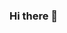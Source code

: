 ### Hi there 👋

<!--
**Peter1050/Peter1050** is a ✨ _special_ ✨ repository because its `README.md` (this file) appears on your GitHub profile.

Here are some ideas to get you started:

- 🔭 I’m currently working on big data project.
- 🌱 I’m currently learning About artificial intelligence and its applications in real-world scenarios, as part of my course curriculum at Coventry University 
- 👯 I’m looking to collaborate on software development projects.
- 🤔 I’m looking for help with advance algorithms.
- 💬 Ask me about my experience in learning various programming languages, working on collaborative tech projects, or life as a Computer Science student at Coventry University
- 📫 How to reach me: gyamfip3@uni.coventry.ac.uk or sojourner404@gmail.com 
- 😄 Pronouns: He/Him
- ⚡ Fun fact: ...
-->
